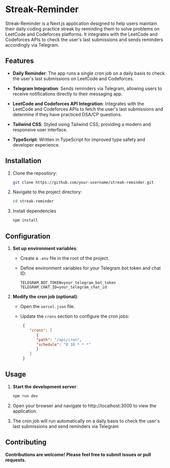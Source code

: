 # Streak-Reminder

Streak-Reminder is a Next.js application designed to help users maintain their daily coding practice streak by reminding them to solve problems on LeetCode and Codeforces platforms. It integrates with the LeetCode and Codeforces APIs to check the user's last submissions and sends reminders accordingly via Telegram.

## Features

- **Daily Reminder**: The app runs a single cron job on a daily basis to check the user's last submissions on LeetCode and Codeforces.

- **Telegram Integration**: Sends reminders via Telegram, allowing users to receive notifications directly to their messaging app.

- **LeetCode and Codeforces API Integration**: Integrates with the LeetCode and Codeforces APIs to fetch the user's last submissions and determine if they have practiced DSA/CP questions.

- **Tailwind CSS**: Styled using Tailwind CSS, providing a modern and responsive user interface.

- **TypeScript**: Written in TypeScript for improved type safety and developer experience.

## Installation

1. Clone the repository:

   ```bash
   git clone https://github.com/your-username/streak-reminder.git

   ```

2. Navigate to the project directory:

   ```bash
   cd streak-reminder

   ```

3. Install dependencies

   ```bash
   npm install

   ```

## Configuration

1. **Set up environment variables**:

   - Create a `.env` file in the root of the project.
   - Define environment variables for your Telegram bot token and chat ID:

     ```plaintext
     TELEGRAM_BOT_TOKEN=your_telegram_bot_token
     TELEGRAM_CHAT_ID=your_telegram_chat_id
     ```

2. **Modify the cron job (optional)**:

   - Open the `vercel.json` file.
   - Update the `crons` section to configure the cron jobs:

     ```json
      {
         "crons": [
            {
            "path": "/api/cron",
            "schedule": "0 18 * * *"
            }
         ]
      }
     ```

## Usage

1. **Start the development server**:

   ```bash
   npm run dev

   ```

2. Open your browser and navigate to http://localhost:3000 to view the application.

3. The cron job will run automatically on a daily basis to check the user's last submissions and send reminders via Telegram

## Contributing

**Contributions are welcome! Please feel free to submit issues or pull requests.**
